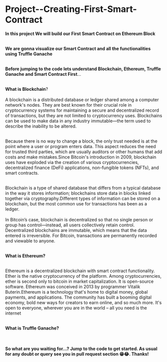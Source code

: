 # Project--Creating-First-Smart-Contract

<table>
  
**In this project We will build our First Smart Contract on Ethereum Block** <br></br>

**We are gonna visualize our Smart Contract and all the functionalities using Truffle Ganache**<br></br>

**Before jumping to the code lets understand Blockchain, Ethereum, Truffle Ganache and Smart Contract First**...<br></br>

**What is Blockchain**?<br></br>
A blockchain is a distributed database or ledger shared among a computer network's nodes. They are best known for their crucial role in cryptocurrency systems for maintaining a secure and decentralized record of transactions, but they are not limited to cryptocurrency uses. Blockchains can be used to make data in any industry immutable—the term used to describe the inability to be altered.<br></br>

Because there is no way to change a block, the only trust needed is at the point where a user or program enters data. This aspect reduces the need for trusted third parties, which are usually auditors or other humans that add costs and make mistakes.Since Bitcoin's introduction in 2009, blockchain uses have exploded via the creation of various cryptocurrencies, decentralized finance (DeFi) applications, non-fungible tokens (NFTs), and smart contracts.<br></br>

Blockchain is a type of shared database that differs from a typical database in the way it stores information; blockchains store data in blocks linked together via cryptography.Different types of information can be stored on a blockchain, but the most common use for transactions has been as a ledger.<br></br>
In Bitcoin’s case, blockchain is decentralized so that no single person or group has control—instead, all users collectively retain control.
Decentralized blockchains are immutable, which means that the data entered is irreversible. For Bitcoin, transactions are permanently recorded and viewable to anyone.<br></br>


**What is Ethereum?** <br></br>

Ethereum is a decentralized blockchain with smart contract functionality. Ether is the native cryptocurrency of the platform. Among cryptocurrencies, ether is second only to bitcoin in market capitalization. It is open-source software. Ethereum was conceived in 2013 by programmer Vitalik Buterin.Ethereum is a technology that's home to digital money, global payments, and applications. The community has built a booming digital economy, bold new ways for creators to earn online, and so much more. It's open to everyone, wherever you are in the world – all you need is the internet<br></br>

**What is Truffle Ganache?** <br></br>



</table>

**So what are you waiting for...? Jump to the code to get started. As usual for any doubt or query see you in pull request section 😁😂. Thanks!**



